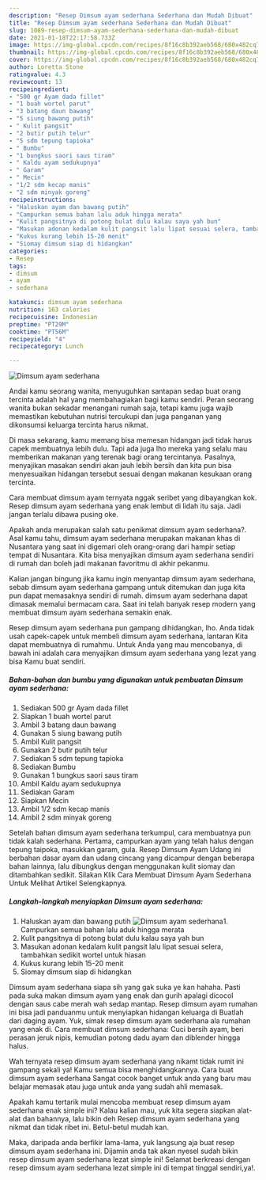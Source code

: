 ```yaml
---
description: "Resep Dimsum ayam sederhana Sederhana dan Mudah Dibuat"
title: "Resep Dimsum ayam sederhana Sederhana dan Mudah Dibuat"
slug: 1089-resep-dimsum-ayam-sederhana-sederhana-dan-mudah-dibuat
date: 2021-01-18T22:17:58.733Z
image: https://img-global.cpcdn.com/recipes/8f16c8b392aeb568/680x482cq70/dimsum-ayam-sederhana-foto-resep-utama.jpg
thumbnail: https://img-global.cpcdn.com/recipes/8f16c8b392aeb568/680x482cq70/dimsum-ayam-sederhana-foto-resep-utama.jpg
cover: https://img-global.cpcdn.com/recipes/8f16c8b392aeb568/680x482cq70/dimsum-ayam-sederhana-foto-resep-utama.jpg
author: Loretta Stone
ratingvalue: 4.3
reviewcount: 13
recipeingredient:
- "500 gr Ayam dada fillet"
- "1 buah wortel parut"
- "3 batang daun bawang"
- "5 siung bawang putih"
- " Kulit pangsit"
- "2 butir putih telur"
- "5 sdm tepung tapioka"
- " Bumbu"
- "1 bungkus saori saus tiram"
- " Kaldu ayam sedukupnya"
- " Garam"
- " Mecin"
- "1/2 sdm kecap manis"
- "2 sdm minyak goreng"
recipeinstructions:
- "Haluskan ayam dan bawang putih"
- "Campurkan semua bahan lalu aduk hingga merata"
- "Kulit pangsitnya di potong bulat dulu kalau saya yah bun"
- "Masukan adonan kedalam kulit pangsit lalu lipat sesuai selera, tambahkan sedikit wortel untuk hiasan"
- "Kukus kurang lebih 15-20 menit"
- "Siomay dimsum siap di hidangkan"
categories:
- Resep
tags:
- dimsum
- ayam
- sederhana

katakunci: dimsum ayam sederhana 
nutrition: 163 calories
recipecuisine: Indonesian
preptime: "PT29M"
cooktime: "PT56M"
recipeyield: "4"
recipecategory: Lunch

---
```



![Dimsum ayam sederhana](https://img-global.cpcdn.com/recipes/8f16c8b392aeb568/680x482cq70/dimsum-ayam-sederhana-foto-resep-utama.jpg)

Andai kamu seorang wanita, menyuguhkan santapan sedap buat orang tercinta adalah hal yang membahagiakan bagi kamu sendiri. Peran seorang  wanita bukan sekadar menangani rumah saja, tetapi kamu juga wajib memastikan kebutuhan nutrisi tercukupi dan juga panganan yang dikonsumsi keluarga tercinta harus nikmat.

Di masa  sekarang, kamu memang bisa memesan hidangan jadi tidak harus capek membuatnya lebih dulu. Tapi ada juga lho mereka yang selalu mau memberikan makanan yang terenak bagi orang tercintanya. Pasalnya, menyajikan masakan sendiri akan jauh lebih bersih dan kita pun bisa menyesuaikan hidangan tersebut sesuai dengan makanan kesukaan orang tercinta. 

Cara membuat dimsum ayam ternyata nggak seribet yang dibayangkan kok. Resep dimsum ayam sederhana yang enak lembut di lidah itu saja. Jadi jangan terlalu dibawa pusing oke.

Apakah anda merupakan salah satu penikmat dimsum ayam sederhana?. Asal kamu tahu, dimsum ayam sederhana merupakan makanan khas di Nusantara yang saat ini digemari oleh orang-orang dari hampir setiap tempat di Nusantara. Kita bisa menyajikan dimsum ayam sederhana sendiri di rumah dan boleh jadi makanan favoritmu di akhir pekanmu.

Kalian jangan bingung jika kamu ingin menyantap dimsum ayam sederhana, sebab dimsum ayam sederhana gampang untuk ditemukan dan juga kita pun dapat memasaknya sendiri di rumah. dimsum ayam sederhana dapat dimasak memalui bermacam cara. Saat ini telah banyak resep modern yang membuat dimsum ayam sederhana semakin enak.

Resep dimsum ayam sederhana pun gampang dihidangkan, lho. Anda tidak usah capek-capek untuk membeli dimsum ayam sederhana, lantaran Kita dapat membuatnya di rumahmu. Untuk Anda yang mau mencobanya, di bawah ini adalah cara menyajikan dimsum ayam sederhana yang lezat yang bisa Kamu buat sendiri.

<!--inarticleads1-->

##### Bahan-bahan dan bumbu yang digunakan untuk pembuatan Dimsum ayam sederhana:

1. Sediakan 500 gr Ayam dada fillet
1. Siapkan 1 buah wortel parut
1. Ambil 3 batang daun bawang
1. Gunakan 5 siung bawang putih
1. Ambil  Kulit pangsit
1. Gunakan 2 butir putih telur
1. Sediakan 5 sdm tepung tapioka
1. Sediakan  Bumbu
1. Gunakan 1 bungkus saori saus tiram
1. Ambil  Kaldu ayam sedukupnya
1. Sediakan  Garam
1. Siapkan  Mecin
1. Ambil 1/2 sdm kecap manis
1. Ambil 2 sdm minyak goreng


Setelah bahan dimsum ayam sederhana terkumpul, cara membuatnya pun tidak kalah sederhana. Pertama, campurkan ayam yang telah halus dengan tepung taipoka, masukkan garam, gula. Resep Dimsum Ayam Udang ini berbahan dasar ayam dan udang cincang yang dicampur dengan beberapa bahan lainnya, lalu dibungkus dengan menggunakan kulit siomay dan ditambahkan sedikit. Silakan Klik Cara Membuat Dimsum Ayam Sederhana Untuk Melihat Artikel Selengkapnya. 

<!--inarticleads2-->

##### Langkah-langkah menyiapkan Dimsum ayam sederhana:

1. Haluskan ayam dan bawang putih
<img src="https://img-global.cpcdn.com/steps/acf2e507e4e5f4d2/160x128cq70/dimsum-ayam-sederhana-langkah-memasak-1-foto.jpg" alt="Dimsum ayam sederhana">1. Campurkan semua bahan lalu aduk hingga merata
1. Kulit pangsitnya di potong bulat dulu kalau saya yah bun
1. Masukan adonan kedalam kulit pangsit lalu lipat sesuai selera, tambahkan sedikit wortel untuk hiasan
1. Kukus kurang lebih 15-20 menit
1. Siomay dimsum siap di hidangkan


Dimsum ayam sederhana siapa sih yang gak suka ye kan hahaha. Pasti pada suka makan dimsum ayam yang enak dan gurih apalagi dicocol dengan saus cabe merah wah sedap mantap. Resep dimsum ayam rumahan ini bisa jadi panduanmu untuk menyiapkan hidangan keluarga di Buatlah dari daging ayam. Yuk, simak resep dimsum ayam sederhana ala rumahan yang enak di. Cara membuat dimsum sederhana: Cuci bersih ayam, beri perasan jeruk nipis, kemudian potong dadu ayam dan diblender hingga halus. 

Wah ternyata resep dimsum ayam sederhana yang nikamt tidak rumit ini gampang sekali ya! Kamu semua bisa menghidangkannya. Cara buat dimsum ayam sederhana Sangat cocok banget untuk anda yang baru mau belajar memasak atau juga untuk anda yang sudah ahli memasak.

Apakah kamu tertarik mulai mencoba membuat resep dimsum ayam sederhana enak simple ini? Kalau kalian mau, yuk kita segera siapkan alat-alat dan bahannya, lalu bikin deh Resep dimsum ayam sederhana yang nikmat dan tidak ribet ini. Betul-betul mudah kan. 

Maka, daripada anda berfikir lama-lama, yuk langsung aja buat resep dimsum ayam sederhana ini. Dijamin anda tak akan nyesel sudah bikin resep dimsum ayam sederhana lezat simple ini! Selamat berkreasi dengan resep dimsum ayam sederhana lezat simple ini di tempat tinggal sendiri,ya!.

